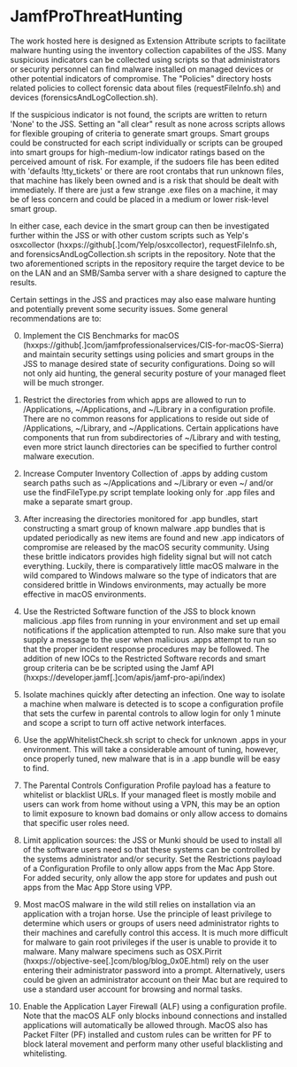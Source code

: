 # JamfProThreatHunting

The work hosted here is designed as Extension Attribute scripts to facilitate malware hunting using the inventory collection 
capabilites of the JSS. Many suspicious indicators can be collected using scripts so that administrators or security 
personnel can find malware installed on managed devices or other potential indicators of compromise. The "Policies" 
directory hosts related policies to collect forensic data about files (requestFileInfo.sh) and devices 
(forensicsAndLogCollection.sh).

If the suspicious indicator is not found, the scripts are written to return 'None' to the JSS. Setting an "all clear" result 
as none across scripts allows for flexible grouping of criteria to generate smart groups. Smart groups could be
constructed for each script individually or scripts can be grouped into smart groups for high-medium-low indicator ratings
based on the perceived amount of risk. For example, if the sudoers file has been edited with 'defaults !tty_tickets' or 
there are root crontabs that run unknown files, that machine has likely been owned and is a risk that should be dealt with 
immediately. If there are just a few strange .exe files on a machine, it may be of less concern and could be placed in a 
medium or lower risk-level smart group. 

In either case, each device in the smart group can then be investigated further 
within the JSS or with other custom scripts such as Yelp's osxcollector (hxxps://github[.]com/Yelp/osxcollector), 
requestFileInfo.sh, and forensicsAndLogCollection.sh scripts in the repository. Note that the two aforementioned scripts in
the repository require the target device to be on the LAN and an SMB/Samba server with a share designed to capture the 
results.

Certain settings in the JSS and practices may also ease malware hunting and potentially prevent some security issues.
Some general recommendations are to:

  0. Implement the CIS Benchmarks for macOS (hxxps://github[.]com/jamfprofessionalservices/CIS-for-macOS-Sierra) and 
     maintain security settings using policies and smart groups in the JSS to manage desired state of security 
     configurations. Doing so will not only aid hunting, the general security posture of your managed fleet will be much
     stronger.
  
  1. Restrict the directories from which apps are allowed to run to /Applications, ~/Applications, and ~/Library in a 
     configuration profile. There are no common reasons for applications to reside out side of /Applications, ~/Library, and
     ~/Applications. Certain applications have components that run from subdirectories of ~/Library and with testing, 
     even more strict launch directories can be specified to further control malware execution.
     
  2. Increase Computer Inventory Collection of .apps by adding custom search paths such as ~/Applications and ~/Library or 
     even ~/ and/or use the findFileType.py script template looking only for .app files and make a separate smart group.
     
  3. After increasing the directories monitored for .app bundles, start constructing a smart group of known malware .app 
     bundles that is updated periodically as new items are found and new .app indicators of compromise are released by the 
     macOS security community. Using these brittle indicators provides high fidelity signal but will not catch everything.
     Luckily, there is comparatively little macOS malware in the wild compared to Windows malware so the type of indicators 
     that are considered brittle in Windows environments, may actually be more effective in macOS environments.
     
  4. Use the Restricted Software function of the JSS to block known malicious .app files from running in your environment and 
     set up email notifications if the application attempted to run. Also make sure that you supply a message to the user 
     when malicious .apps attempt to run so that the proper incident response procedures may be followed. The addition of new 
     IOCs to the Restricted Software records and smart group criteria can be be scripted using the Jamf API 
     (hxxps://developer.jamf[.]com/apis/jamf-pro-api/index)
     
  5. Isolate machines quickly after detecting an infection. One way to isolate a machine when malware is detected is to scope 
     a configuration profile that sets the curfew in parental controls to allow login for only 1 minute and scope a script to
     turn off active network interfaces.
     
  6. Use the appWhitelistCheck.sh script to check for unknown .apps in your environment. This will take a considerable amount
     of tuning, however, once properly tuned, new malware that is in a .app bundle will be easy to find.
     
  7. The Parental Controls Configuration Profile payload has a feature to whitelist or blacklist URLs. If your managed fleet
     is mostly mobile and users can work from home without using a VPN, this may be an option to limit exposure to known
     bad domains or only allow access to domains that specific user roles need.
     
  8. Limit application sources: the JSS or Munki should be used to install all of the software users need so that
     these systems can be controlled by the systems administrator and/or security. Set the Restrictions payload of a 
     Configuration Profile to only allow apps from the Mac App Store. For added security, only allow the app store for 
     updates and push out apps from the Mac App Store using VPP.

  9. Most macOS malware in the wild still relies on installation via an application with a trojan horse. Use the principle of 
     least privilege to determine which users or groups of users need administrator rights to their machines and carefully 
     control this access. It is much more difficult for malware to gain root privileges if the user is unable to provide it 
     to malware. Many malware specimens such as OSX.Pirrit (hxxps://objective-see[.]com/blog/blog_0x0E.html) rely on the 
     user entering their administrator password into a prompt. Alternatively, users could be given an administrator account 
     on their Mac but are required to use a standard user account for browsing and normal tasks.
     
 10. Enable the Application Layer Firewall (ALF) using a configuration profile. Note that the macOS ALF only blocks inbound 
     connections and installed applications will automatically be allowed through. MacOS also has Packet Filter (PF) 
     installed and custom rules can be written for PF to block lateral movement and perform many other useful blacklisting 
     and whitelisting.
